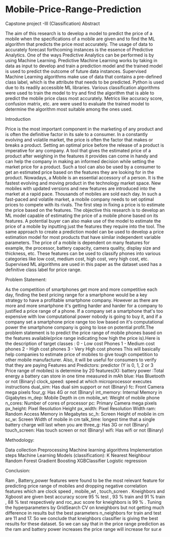 # Mobile-Price-Range-Prediction
Capstone project -III (Classification)
Abstract


The aim of this research is to develop a model to predict the price of a mobile when the specifications of a mobile are given and to find the ML algorithm that predicts the price most accurately. The usage of data to accurately forecast forthcoming instances is the essence of Predictive Analytics. One of the ways Predictive Analytics can be performed is by using Machine Learning. Predictive Machine Learning works by taking in data as input to develop and train a prediction model and the trained model is used to predict the outcome of future data instances. Supervised Machine Learning algorithms make use of data that contains a pre-defined class label, which is the attribute that needs to be predicted. Python is used due to its readily accessible ML libraries. Various classification algorithms were used to train the model to try and find the algorithm that is able to predict the mobile price class most accurately. Metrics like accuracy score, confusion matrix, etc. are were used to evaluate the trained model to determine the algorithm most suitable among the ones used.

Introduction


Price is the most important component in the marketing of any product and is often the definitive factor in its sale to a consumer. In a constantly evolving and volatile market, the price is often the factor that makes or breaks a product. Setting an optimal price before the release of a product is imperative for any company. A tool that gives the estimated price of a product after weighing in the features it provides can come in handy and can help the company in making an informed decision while setting the market price for a product. Such a tool can also be used by a consumer to get an estimated price based on the features they are looking for in the product. Nowadays, a Mobile is an essential accessory of a person. It is the fastest evolving and moving product in the technology market space. New mobiles with updated versions and new features are introduced into the market at a rapid pace. Thousands of mobiles are sold each day. In such a fast-paced and volatile market, a mobile company needs to set optimal prices to compete with its rivals. The first step in fixing a price is to estimate the price based on the features. The objective this research is to develop an ML model capable of estimating the price of a mobile phone based on its features. A potential buyer can also make use of the model to estimate the price of a mobile by inputting just the features they require into the tool. The same approach to create a prediction model can be used to develop a price estimation model for most products that have similar independent variable parameters. The price of a mobile is dependent on many features for example, the processor, battery capacity, camera quality, display size and thickness, etc. These features can be used to classify phones into various categories like low cost, medium cost, high cost, very high cost, etc. Supervised ML algorithms are used in this paper as the dataset used has a definitive class label for price range.

Problem Statement:

As the competition of smartphones get more and more competitive each day, finding the best pricing range for a smartphone would be a key strategy to have a profitable smartphone company.
However as there are more and more smartphone it's getting harder and harder for a company to justified a price range of a phone.
If a company set a smartphone that's too expensive with low computational power nobody is going to buy it, and if a company set a smartphone price range too low based on it's computational power the smartphone company is going to lose on potential profit.The problem statement is to predict the price range of mobile phones based on the  features available(price range indicating how high the price is).Here is the description of  target classes :
0 - Low cost Phones
1 - Medium cost phones
2 - High cost phones
3 - Very High cost phones
This will basically help companies to estimate price of mobiles to
give tough competition to other mobile manufacturer.
Also, it will be useful for consumers to verify that they are paying
Features and Predictors:
predictor (Y is 0, 1, 2 or 3 Price range of mobiles) is determine by 20 features(X):
battery power :Total energy a battery can store in one time measured in mAh
blue: Has Bluetooth or not (Binary)
clock_speed: speed at which microprocessor executes instructions
dual_sim: Has dual sim support or not (Binary)
fc: Front Camera mega pixels
four_g: Has 4G or not (Binary)
int_memory: Internal Memory in Gigabytes
m_dep: Mobile Depth in cm
mobile_wt: Weight of mobile phone
n_cores: Number of cores of processor
pc: Primary Camera mega pixels
px_height: Pixel Resolution Height
px_width: Pixel Resolution Width
ram: Random Access Memory in Megabytes
sc_h: Screen Height of mobile in cm
sc_w: Screen Width of mobile in cm
talk_time: longest time that a single battery charge will last when you are
three_g: Has 3G or not (Binary)
touch_screen: Has touch screen or not (Binary)
wifi: Has wifi or not (Binary)


Methodology:


Data collection
Preprocessing
Machine learning algorithms
Implementation steps
Machine Learning Models (classification):
K Nearest Neighbour
Random Forest
Gradient Boosting
XGBClassifier
Logistic regression


Conclusion:


Ram , Battery_power features were found to be the most relevant feature  for predicting price range of mobiles and dropping negative correlation  features which are clock speed , mobile_wt , touch_screen .
Kneighbors and Xgboost are given best accuracy score 95 % test , 93 %  train and 91 % train , 88 % test respectively and roc_auc score for  kneighbors is 99 % .
Tuning the hyperparameters by GridSearch CV on kneighbors but not  getting much difference in results but the best parameters n_neighbors for  train and test are 11 and 17.
So we conclude that kneighbors classifier is giving the best results for these dataset.
So we can say that in the price range prediction as the ram and battery power increases the price range will increase for sur.e





